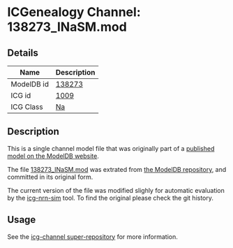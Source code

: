 # ICGenealogy Channel: 138273\_INaSM.mod

## Details

Name | Description
---- | -----------
ModelDB id | [138273](http://senselab.med.yale.edu/ModelDB/ShowModel.cshtml?model=138273)
ICG id | [1009](http://icg.neurotheory.ox.ac.uk/channels/2/1009)
ICG Class | [Na](http://icg.neurotheory.ox.ac.uk/channels/2)

## Description

This is a single channel model file that was originally part of a [published model on the ModelDB website](http://senselab.med.yale.edu/mModelDB/ShowModel.cshtml?model=138273).


The file [138273\_INaSM.mod](138273_INaSM.mod) was extrated from [the ModelDB repository](http://senselab.med.yale.edu/ModelDB/ShowModel.cshtml?model=138273), and committed in its original form.

The current version of the file was modified slighly for automatic evaluation by the [icg-nrn-sim](https://github.com/icgenealogy/icg-nrn-sim) tool. To find the original please check the git history.


## Usage

See the [icg-channel super-repository](https://github.com/icgenealogy/icg-channels) for more information.